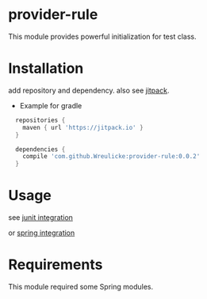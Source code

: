 # provider-rule

This module provides powerful initialization for test class.

# Installation

add repository and dependency.
also see [jitpack](https://jitpack.io/#Wreulicke/provider-rule/0.0.2).

* Example for gradle

```groovy
  repositories {
    maven { url 'https://jitpack.io' }
  }

  dependencies {
    compile 'com.github.Wreulicke:provider-rule:0.0.2'
  }
```

# Usage

see [junit integration](https://github.com/Wreulicke/provider-rule/blob/master/src/test/java/com/github/wreulicke/test/context/provider/junit4/ProvideRuleTest.java)

or [spring integration](https://github.com/Wreulicke/provider-rule/blob/master/src/test/java/com/github/wreulicke/test/context/provider/spring/FieldNameProviderTest.java)

# Requirements

This module required some Spring modules.
